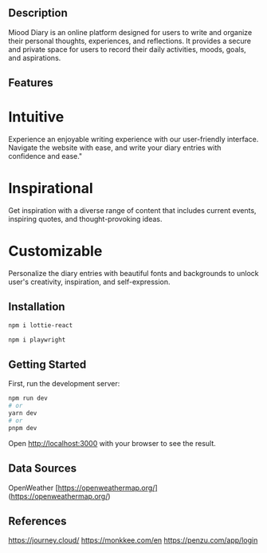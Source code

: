 ## Description
Miood Diary is an online platform designed for users to write and organize their personal thoughts, experiences, and reflections. It provides a secure and private space for users to record their daily activities, moods, goals, and aspirations.

## Features
# Intuitive
Experience an enjoyable writing experience with our user-friendly interface. Navigate the website with ease, and write your diary entries with confidence and ease."
# Inspirational
Get inspiration with a diverse range of content that includes current events, inspiring quotes, and thought-provoking ideas. 

# Customizable
Personalize the diary entries with beautiful fonts and backgrounds to unlock user's creativity, inspiration, and self-expression.

## Installation

```bash
npm i lottie-react

npm i playwright
```
## Getting Started

First, run the development server:

```bash
npm run dev
# or
yarn dev
# or
pnpm dev
```

Open [http://localhost:3000](http://localhost:3000) with your browser to see the result.

## Data Sources
OpenWeather [https://openweathermap.org/] (https://openweathermap.org/)

## References
https://journey.cloud/
https://monkkee.com/en
https://penzu.com/app/login
